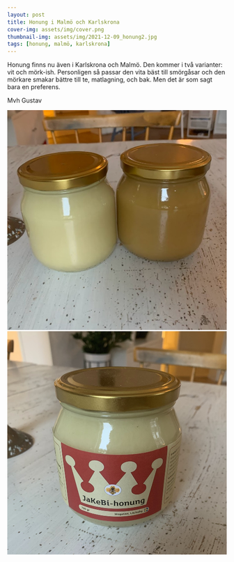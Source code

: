 ```yaml
---
layout: post
title: Honung i Malmö och Karlskrona
cover-img: assets/img/cover.png
thumbnail-img: assets/img/2021-12-09_honung2.jpg
tags: [honung, malmö, karlskrona]
---
```


Honung finns nu även i Karlskrona och Malmö. Den kommer i två varianter: vit och mörk-ish.
Personligen så passar den vita bäst till smörgåsar och den mörkare smakar bättre till te, matlagning, och bak. Men det är som sagt bara en preferens.

Mvh Gustav

![utan-logga](/assets/img/2021-12-09_honung2.jpg)
![med-logga](/assets/img/2021-12-09_honung1.jpg)

[]()
